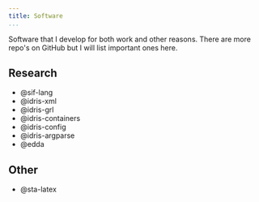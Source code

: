 ```yaml
---
title: Software
...
```


Software that I develop for both work and other reasons. There are more repo's on GitHub but I will list important ones here.

## Research

+ @sif-lang
+ @idris-xml
+ @idris-grl
+ @idris-containers
+ @idris-config
+ @idris-argparse
+ @edda


## Other

+ @sta-latex
